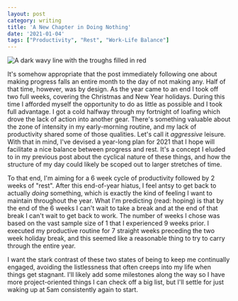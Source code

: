 ```yaml
---
layout: post
category: writing
title: 'A New Chapter in Doing Nothing'
date: '2021-01-04'
tags: ["Productivity", "Rest", "Work-Life Balance"]
---
```


![A dark wavy line with the troughs filled in red](https://campbell17.s3.amazonaws.com/posts/chapter-rest.png)

It's somehow appropriate that the post immediately following one about making progress falls an entire month to the day of not making any. Half of that time, however, was by design. As the year came to an end I took off two full weeks, covering the Christmas and New Year holidays. During this time I afforded myself the opportunity to do as little as possible and I took full advantage. I got a cold halfway through my fortnight of loafing which drove the lack of action into another gear. There's something valuable about the zone of intensity in my early-morning routine, and my lack of productivity shared some of those qualities. Let's call it _aggressive_ leisure. With that in mind, I've devised a year-long plan for 2021 that I hope will facilitate a nice balance between progress and rest. It's a concept I eluded to in my previous post about the cyclical nature of these things, and how the structure of my day could likely be scoped out to larger stretches of time. 

<!--more-->

To that end, I'm aiming for a 6 week cycle of productivity followed by 2 weeks of "rest". After this end-of-year hiatus, I feel antsy to get back to actually _doing_ something, which is exactly the kind of feeling I want to maintain throughout the year. What I'm predicting (read: hoping) is that by the end of the 6 weeks I can't wait to take a break and at the end of that break I can't wait to get back to work. The number of weeks I chose was based on the vast sample size of 1 that I experienced 9 weeks prior. I executed my productive routine for 7 straight weeks preceding the two week holiday break, and this seemed like a reasonable thing to try to carry through the entire year. 

I want the stark contrast of these two states of being to keep me continually engaged, avoiding the listlessness that often creeps into my life when things get stagnant. I'll likely add some milestones along the way so I have more project-oriented things I can check off a big list, but I'll settle for just waking up at 5am consistently again to start.
